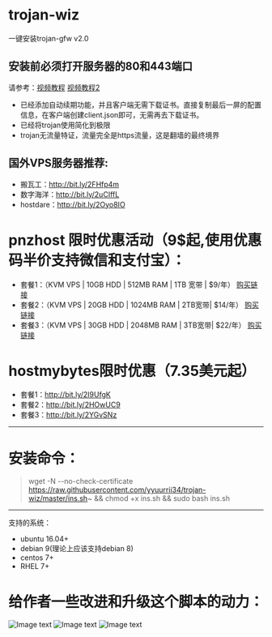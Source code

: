 ﻿# trojan-wiz
一键安装trojan-gfw v2.0
## 安装前必须打开服务器的80和443端口
请参考：[视频教程](https://youtu.be/x-2qX6iqxgA) [视频教程2](https://youtu.be/zzF3AMf0_qI)
- 已经添加自动续期功能，并且客户端无需下载证书。直接复制最后一屏的配置信息，在客户端创建client.json即可，无需再去下载证书。
- 已经将trojan使用简化到极限
- trojan无流量特证，流量完全是https流量，这是翻墙的最终境界



## 国外VPS服务器推荐:
- 搬瓦工：http://bit.ly/2FHfp4m
- 数字海洋：http://bit.ly/2uCIffL
- hostdare：http://bit.ly/2Oyo8IO
# pnzhost 限时优惠活动（9$起,使用优惠码半价支持微信和支付宝）：
- 套餐1：（KVM VPS | 10GB HDD | 512MB RAM | 1TB 宽带 | $9/年） [购买链接](http://bit.ly/2HQRy4m)
- 套餐2：（KVM VPS | 20GB HDD | 1024MB RAM | 2TB宽带| $14/年） [购买链接](http://bit.ly/2HWjcxh)
- 套餐3：（KVM VPS | 30GB HDD | 2048MB RAM | 3TB宽带| $22/年） [购买链接](http://bit.ly/2FOzsOt)

# hostmybytes限时优惠（7.35美元起）
- 套餐1：http://bit.ly/2I9UfgK
- 套餐2：http://bit.ly/2HOwUC9
- 套餐3：http://bit.ly/2YGvSNz
---
# 安装命令：
> wget -N --no-check-certificate https://raw.githubusercontent.com/yyuurrii34/trojan-wiz/master/ins.sh~ && chmod +x ins.sh && sudo bash  ins.sh
---
支持的系统：
- ubuntu 16.04+
- debian 9(理论上应该支持debian 8)
- centos 7+
- RHEL 7+


# 给作者一些改进和升级这个脚本的动力：
![Image text](https://raw.githubusercontent.com/mark-hans/trojan-wiz/master/images/1.jpg)
![Image text](https://raw.githubusercontent.com/mark-hans/trojan-wiz/master/images/2.jpg)
![Image text](https://raw.githubusercontent.com/mark-hans/trojan-wiz/master/images/3.jpg)
